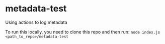 # metadata-test
Using actions to log metadata

To run this locally, you need to clone this repo and then run: `node index.js <path_to_repo>/metadata-test`
